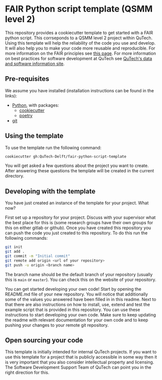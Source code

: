 # FAIR Python script template (QSMM level 2)

This repository provides a cookiecutter template to get started with a FAIR python script. This corrseponds to a QSMM level 2 project within QuTech.
Using this template will help the reliability of the code you use and develop. It will also help you to make your code more reusable and reproducible. For more information on the FAIR principles see [this page](https://www.go-fair.org/fair-principles/). For more information on best practices for software development at QuTech see [QuTech's data and software information site](https://qutech-delft.github.io/data-and-software-info/).

## Pre-requisites

We assume you have installed (installation instructions can be found in the links):

* [Python](https://wiki.python.org/moin/BeginnersGuide/Download), with packages:
  * [cookiecutter](https://cookiecutter.readthedocs.io/en/stable/installation.html)
  * [poetry](https://python-poetry.org/docs/#installation)
* [git](https://git-scm.com/book/en/v2/Getting-Started-Installing-Git)

## Using the template

To use the template run the following command:

```bash
cookiecutter gh:QuTech-Delft/fair-python-script-template
```

You will get asked a few questions about the project you want to create. After answering these questions the template will be created in the current directory.

## Developing with the template

You have just created an instance of the template for your project. What now?

First set up a repository for your project. Discuss with your supervisor what the best place for this is (some research groups have their own groups for this on either gitlab or github). Once you have created this repository you can push the code you just created to this repository. To do this run the following commands:

```bash
git init
git add .
git commit -m "Initial commit"
git remote add origin <url of your repository>
git push -u origin <branch name>
```

The branch name should be the default branch of your repository (usually this is `main` or `master`). You can check this on the website of your repository.

You can get started developing your own code! Start by opening the README.md file of your new repository. You will notice that additionally some of the values you answered have been filled in in this readme. Next to that there are also instructions on how to install, use, extend and test the example script that is provided in this repository. You can use these instructions to start developing your own code. Make sure to keep updating the readme with relevant documentation for your own code and to keep pushing your changes to your remote git repository.

## Open sourcing your code

This template is initially intended for internal QuTech projects. If you want to use this template for a project that is publicly accessible in some way then it is very important that you also consider intellectual property and licensing. The Software Development Support Team of QuTech can point you in the right direction for this.
